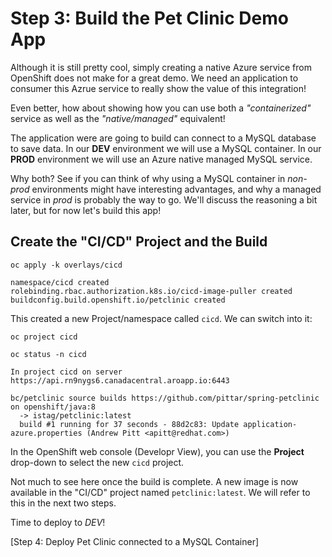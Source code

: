 # Step 3: Build the Pet Clinic Demo App

Although it is still pretty cool, simply creating a native Azure service from OpenShift does not make for a great demo.  We need an application to consumer this Azrue service to really show the value of this integration!

Even better, how about showing how you can use both a *"containerized"* service as well as the *"native/managed"* equivalent!

The application were are going to build can connect to a MySQL database to save data.  In our **DEV** environment we will use a MySQL container.  In our **PROD** environment we will use an Azure native managed MySQL service.

Why both?  See if you can think of why using a MySQL container in *non-prod* environments might have interesting advantages, and why a managed service in *prod* is probably the way to go.  We'll discuss the reasoning a bit later, but for now let's build this app!

## Create the "CI/CD" Project and the Build

```
oc apply -k overlays/cicd

namespace/cicd created
rolebinding.rbac.authorization.k8s.io/cicd-image-puller created
buildconfig.build.openshift.io/petclinic created
```

This created a new Project/namespace called `cicd`.  We can switch into it:
```
oc project cicd
```

```
oc status -n cicd

In project cicd on server https://api.rn9nygs6.canadacentral.aroapp.io:6443

bc/petclinic source builds https://github.com/pittar/spring-petclinic on openshift/java:8
  -> istag/petclinic:latest
  build #1 running for 37 seconds - 88d2c83: Update application-azure.properties (Andrew Pitt <apitt@redhat.com>)
```

In the OpenShift web console (Developr View), you can use the **Project** drop-down to select the new `cicd` project.

Not much to see here once the build is complete.  A new image is now available in the "CI/CD" project named `petclinic:latest`.  We will refer to this in the next two steps.

Time to deploy to *DEV*!

[Step 4: Deploy Pet Clinic connected to a MySQL Container]
